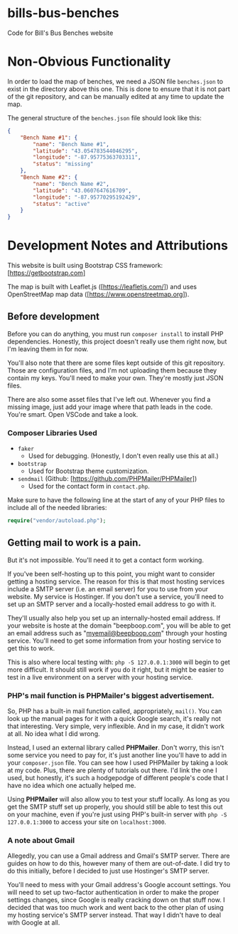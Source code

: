 # bills-bus-benches

Code for Bill's Bus Benches website

# Non-Obvious Functionality

In order to load the map of benches, we need a JSON file `benches.json` to exist in the directory above this one. This is done to ensure that it is not part of the git repository, and can be manually edited at any time to update the map.

The general structure of the `benches.json` file should look like this:

```json
{
    "Bench Name #1": {
        "name": "Bench Name #1",
        "latitude": "43.054783544046295",
        "longitude": "-87.95775363703311",
        "status": "missing"
    },
    "Bench Name #2": {
        "name": "Bench Name #2",
        "latitude": "43.0607647616709",
        "longitude": "-87.95770295192429",
        "status": "active"
    }
}
```

# Development Notes and Attributions

This website is built using Bootstrap CSS framework: [https://getbootstrap.com]

The map is built with Leaflet.js ([https://leafletjs.com/])
and uses OpenStreetMap map data ([https://www.openstreetmap.org]).

## Before development

Before you can do anything, you must run `composer install` to install PHP dependencies.
Honestly, this project doesn't really use them right now, but I'm leaving them in for now.

You'll also note that there are some files kept outside of this git repository. Those are configuration files, and I'm not uploading them because they contain my keys. You'll need to make your own. They're mostly just JSON files.

There are also some asset files that I've left out. Whenever you find a missing image, just add your image where that path leads in the code. You're smart. Open VSCode and take a look.

### Composer Libraries Used

- `faker`
    - Used for debugging. (Honestly, I don't even really use this at all.)
- `bootstrap`
    - Used for Bootstrap theme customization.
- `sendmail` (Github: [https://github.com/PHPMailer/PHPMailer])
    - Used for the contact form in `contact.php`.

Make sure to have the following line at the start of any of your PHP files to include all of the needed libraries:

```php
require("vendor/autoload.php");
```

## Getting mail to work is a pain.

But it's not impossible. You'll need it to get a contact form working.

If you've been self-hosting up to this point, you might want to consider getting a hosting service. The reason for this is that most hosting services include a SMTP server (i.e. an email server) for you to use from your website. My service is Hostinger. If you don't use a service, you'll need to set up an SMTP server and a locally-hosted email address to go with it.

They'll usually also help you set up an internally-hosted email address. If your website is hoste at the domain "beepboop.com", you will be able to get an email address such as "myemail@beepboop.com" through your hosting service. You'll need to get some information from your hosting service to get this to work.

This is also where local testing with: `php -S 127.0.0.1:3000` will begin to get more difficult. It should still work if you do it right, but it might be easier to test in a live environment on a server with your hosting service.

### PHP's mail function is PHPMailer's biggest advertisement.

So, PHP has a built-in mail function called, appropriately, `mail()`. You can look up the manual pages for it with a quick Google search, it's really not that interesting. Very simple, very inflexible. And in my case, it didn't work at all. No idea what I did wrong.

Instead, I used an external library called **PHPMailer**. Don't worry, this isn't some service you need to pay for, it's just another line you'll have to add in your `composer.json` file. You can see how I used PHPMailer by taking a look at my code. Plus, there are plenty of tutorials out there. I'd link the one I used, but honestly, it's such a hodgepodge of different people's code that I have no idea which one actually helped me.

Using **PHPMailer** will also allow you to test your stuff locally. As long as you get the SMTP stuff set up properly, you should still be able to test this out on your machine, even if you're just using PHP's built-in server with `php -S 127.0.0.1:3000` to access your site on `localhost:3000`.

### A note about Gmail

Allegedly, you can use a Gmail address and Gmail's SMTP server. There are guides on how to do this, however many of them are out-of-date. I did try to do this initially, before I decided to just use Hostinger's SMTP server.

You'll need to mess with your Gmail address's Google account settings. You will need to set up two-factor authentication in order to make the proper settings changes, since Google is really cracking down on that stuff now. I decided that was too much work and went back to the other plan of using my hosting service's SMTP server instead. That way I didn't have to deal with Google at all.

